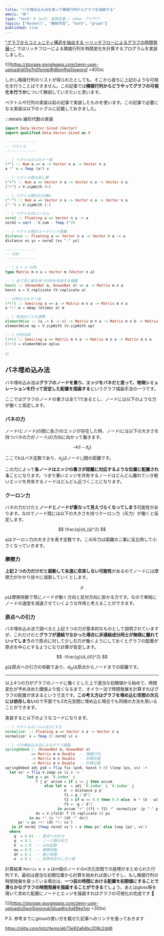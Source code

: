 ```yaml
---
title: "バネ埋め込み法を使って隣接行列からグラフを描画する"
emoji: "🕸"
type: "tech" # tech: 技術記事 / idea: アイデア
topics: ["Haskell", "機械学習", "math", "graph"]
published: true
---
```


["グラフからコミュニティ構造を抽出する 〜リッチフローによるグラフの時間発展〜"](https://zenn.dev/lotz/articles/eebd7ea4d1fe776f1f66) ではリッチフローによる隣接行列を時間変化を計算するプログラムを実装しました。

![](https://storage.googleapis.com/zenn-user-upload/g05g7n0fsmip9h8bmfhp5jswqrsf =400x)


しかし隣接行列のリストが得られたとしても、そこから直ちに上記のような可視化を行うことはできません。この記事では**隣接行列からどうやってグラフの可視化を行うか**について解説していきたいと思います。

ベクトルや行列の実装は前の記事で実装したものを使います。この記事で必要になる実装は以下のトグルに記載しておきました。

:::details 線形代数の実装
```hs
import Data.Vector.Sized (Vector)
import qualified Data.Vector.Sized as V

--------------
-- ベクトル
--------------

-- | ベクトルのスカラー倍
(*^) :: Num a => a -> Vector n a -> Vector n a
a *^ v = fmap (a*) v

-- | ベクトル間の足し算
(^+^) :: Num a => Vector n a -> Vector n a -> Vector n a
(^+^) = V.zipWith (+)

-- | ベクトル間の引き算a
(^-^) :: Num a => Vector n a -> Vector n a -> Vector n a
(^-^) = V.zipWith (-)

-- | ベクトルのL2ノルム
norm2 :: Floating a => Vector n a -> a
norm2 = sqrt . V.sum . fmap (^2)

-- | ベクトル間のユークリッド距離
distance :: Floating a => Vector n a -> Vector n a -> a
distance xs ys = norm2 (xs ^-^ ys)

--------------
-- 行列
--------------

-- | m × n 行列
type Matrix m n a = Vector m (Vector n a)

-- | 全て同じ値を持つ行列を作成する関数
konst :: (KnownNat m, KnownNat n) => a -> Matrix m n a
konst a = V.replicate (V.replicate a)

-- 行列のスカラー倍
(*!!) :: Semiring a => a -> Matrix m n a -> Matrix m n a
a *!! m = mmap (otimes a) m

-- | 各成分ごとの演算
elementWise :: (a -> b -> c) -> Matrix m n a -> Matrix m n b -> Matrix m n c
elementWise op = V.zipWith (V.zipWith op)

-- | 行列の和
(!+!) :: Semiring a => Matrix m n a -> Matrix m n a -> Matrix m n a
(!+!) = elementWise oplus
```
:::

バネ埋め込み法
--------------
バネ埋め込み法は**グラフのノードを重り、エッジをバネだと思って、物理シミュレーションを行って安定した配置を描画する**というグラフ描画手法の一つです。

ここではグラフのノードの重さは全て$1$であるとし、ノードには以下のような力が働くと仮定します。

### バネの力
ノード$i$とノード$j$の間に長さ$l$のエッジが存在した時、ノード$i$には以下の大きさを持つバネの力がノード$j$の方向に向かって働きます。

$$
-k(l - d_{ij})
$$

ここで$k$はバネ定数であり、$d_{ij}$はノード$i, j$間の距離です。

この力によって**各ノードはエッジの重さが距離に対応するような位置に配置される**ことになります。つまり重いエッジを共有するノードはどんどん離れていき軽いエッジを共有するノードはどんどん近づくことになります。

### クーロン力
バネの力だけだと**ノードとノードが重なって見えづらくなってしまう**可能性があります。なのでノード間には以下の大きさを持つクーロン力（斥力）が働くと仮定します。

$$
\frac{q}{d_{ij}^2}
$$

$q$はクーロン力の大きさを表す定数です。この斥力は距離の二乗に反比例して小さくなっていきます。

### 摩擦力

**上記２つの力だけだと振動して永遠に収束しない可能性**があるのでノードには摩擦力がかかり徐々に減衰していくとします。

$$
\mu
$$

$\mu$は摩擦係数で常にノードが動く方向と反対方向に掛かる力です。なので単純にノードの速度を減速させていくような作用と考えることができます。

### 原点への引力
バネ埋め込み法で調べると上記３つの力が基本的なものとして説明されていますが、これだけだと**グラフが連結でなかった場合に非連結成分同士が無限に離れていってしまう**ので原点に対して少し引力が働くようにしておくとグラフの配置が原点を中心とするようになり計算が安定します。

$$
-\frac{g}{d_{i0}^2}
$$

$g$は原点への引力の係数であり、$d_{i0}$は原点からノードまでの距離です。

----

以上4つの力がグラフのノードに働くとした上で適当な初期値から始めて、時間変化が予め決めた閾値より低くなるまで、オイラー法で時間発展を計算すればグラフの配置が求まるという寸法です。**この考え方はグラフを埋め込む空間の次元には依存しない**ので平面でも3次元空間に埋め込む場合でも同様の方法を用いることができます。

実装すると以下のようなコードになります。

```hs
-- | ベクトルのノルムを1にする
normalize' :: Floating a => Vector n a -> Vector n a
normalize' v = fmap (/ norm2 v) v

-- | バネ埋め込み法によるグラフ描画
springEmbed :: (KnownNat m, KnownNat n)
            => Matrix m m Double  -- 隣接行列
            -> Matrix m n Double  -- 初期位置
            -> Matrix m n Double  -- 計算位置
springEmbed adj ps0 = flip fix (ps0, konst 0.0) \loop (ps, vs) ->
  let vs' = flip V.imap vs \i v ->
          let p = ps `V.index` i
              f j p' accum = if i == j then accum
                  else let w  = adj `V.index` i `V.index` j
                           d  = distance p p'
                           f1 = q / d^2                                -- クーロン力
                           f2 = if w == 0.0 then 0.0 else -k * (d - w) -- バネの力
                           f3 = -g / d^2                               -- 原点への引力
                        in accum ^+^ ((f1 + f2) *^ normalize' (p ^-^ p')) ^+^ (f3 *^ normalize' p)
              dv = V.ifoldr f (V.replicate 0) ps
           in mu *^ (v ^+^ (dt *^ dv))
      ps' = ps !+! (dt *!! vs')
   in if norm2 (fmap norm2 vs') < e then ps' else loop (ps', vs')
  where
    g  = 0.01 -- 原点への引力
    q  = 0.1  -- ノード間の斥力
    k  = 1.0  -- ばね定数
    mu = 0.9  -- 摩擦係数
    dt = 0.1  -- 微小時間
    e  = 0.1  -- 収束判定のしきい値
```

計算結果 `Matrix m n a` は$m$個のノードの$n$次元空間での座標がまとめられた行列です。最初は適当な初期位置から計算を始めれば良いですし、もし隣接行列の時間発展を扱っている場合は、**一つ前の時間における配置を初期値にすることで滑らかなグラフの時間発展を描画することができる**でしょう。あとはgloss等を用いて求めた配置にノードとエッジを描画すればグラフの可視化の完成です 👏

![](https://storage.googleapis.com/zenn-user-upload/u5wxi5ononub3duadhs3q89kg1yn =300x)

P.S. 参考までにglossの使い方を載せた記事へのリンクを張っておきます

https://qiita.com/lotz/items/eb73e62a64bc208c2dd6

